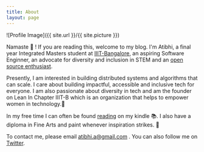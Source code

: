 ```yaml
---
title: About
layout: page
---
```

![Profile Image]({{ site.url }}/{{ site.picture }})

Namaste 🙏 ! 
If you are reading this, welcome to my blog. I'm Atibhi, a final year Integrated Masters student at [IIIT-Bangalore](https://www.iiitb.ac.in/), an aspiring Software Enginner, an advocate for diversity and inclusion in STEM and an [open source enthusiast](https://www.redhat.com/en/about/women-in-open-source).

Presently, I am interested in building distributed systems and algorithms that can scale. I care about building impactful, accessible and inclusive tech for everyone. I am also passionate about diversity in tech and am the founder on Lean In Chapter IIIT-B which is an organization that helps to empower women in technology.💜

In my free time I can often be found [reading](https://www.goodreads.com/user/show/74108752-atibhi-agrawal) on my kindle 📚. I also have a diploma in Fine Arts and paint whenever inspiration strikes. 🎨

To contact me, please email atibhi.a@gmail.com . You can also follow me on [Twitter](https://twitter.com/atibhi_a).
